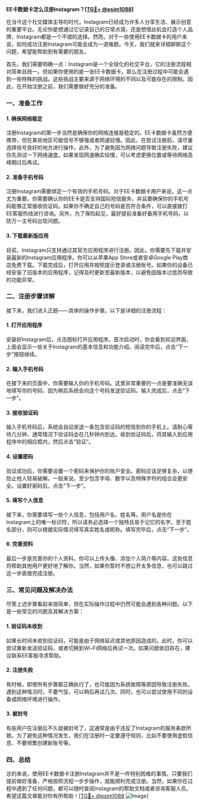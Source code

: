 **EE卡数据卡怎么注册Instagram？[[TG💪+ @esim1088](https://t.me/s/esim1088)]**

在当今这个社交媒体主导的时代，Instagram已经成为许多人分享生活、展示创意的重要平台。无论你是想通过它记录自己的日常点滴，还是想借此机会打造个人品牌，Instagram都是一个不错的选择。然而，对于一些使用EE卡数据卡的用户来说，如何成功注册Instagram可能会成为一道难题。今天，我们就来详细聊聊这个问题，希望能帮助到有需要的朋友。

首先，我们需要明确一点：Instagram是一个全球化的社交平台，它的注册流程相对简单且统一。但如果你使用的是一张EE卡数据卡，那么在注册过程中可能会遇到一些特殊的挑战。这些挑战主要来源于网络环境的不同以及可能存在的限制。因此，在开始注册之前，我们需要做好充分的准备。

### 一、准备工作

#### 1. 确保网络稳定
注册Instagram的第一步当然是确保你的网络连接是稳定的。EE卡数据卡虽然方便携带，但在某些地区可能信号不够强或者网速较慢。因此，在尝试注册前，请尽量选择信号良好的地方进行操作。此外，为了避免因为网络问题导致注册失败，建议你先测试一下网络速度。如果发现网速确实较慢，可以考虑更换位置或等待网络高峰期过后再试。

#### 2. 准备手机号码
注册Instagram需要绑定一个有效的手机号码。对于EE卡数据卡用户来说，这一点尤为重要。你需要确认你的EE卡是否支持国际短信服务，并且要确保你的手机号码能够正常接收验证码。如果你不确定自己的号码是否符合条件，可以直接拨打EE客服热线进行咨询。另外，为了保险起见，最好提前准备好备用手机号码，以防万一主号码出现问题。

#### 3. 下载最新版应用
目前，Instagram只支持通过其官方应用程序进行注册。因此，你需要先下载并安装最新的Instagram应用程序。你可以从苹果App Store或者安卓Google Play商店免费下载。下载完成后，打开应用并按照提示登录或注册账号。如果你的设备已经安装了旧版本的应用程序，记得及时更新至最新版本，以避免因版本过低而导致的功能异常。

### 二、注册步骤详解

接下来，我们进入正题——具体的操作步骤。以下是详细的注册流程：

#### 1. 打开应用程序
安装好Instagram后，点击图标打开应用程序。首次启动时，你会看到欢迎界面，上面会显示一些关于Instagram的基本信息和功能介绍。阅读完毕后，点击“下一步”按钮继续。

#### 2. 输入手机号码
在接下来的页面中，你需要输入你的手机号码。这里非常重要的一点是要准确无误地填写你的号码，因为稍后系统会向这个号码发送验证码。输入完成后，点击“下一步”。

#### 3. 接收验证码
输入手机号码后，系统会自动发送一条包含验证码的短信到你的手机上。请耐心等待几分钟，通常情况下验证码会在几秒钟内到达。收到验证码后，将其输入到应用程序中的相应框内，然后点击“验证”。

#### 4. 设置密码
验证成功后，你需要设置一个密码来保护你的账户安全。密码应该足够复杂，以便防止他人轻易破解。一般来说，至少包含字母、数字以及特殊字符的组合会更安全。设置好密码后，点击“下一步”。

#### 5. 填写个人信息
接下来，你需要填写一些个人信息，包括用户名、姓名等。用户名是你在Instagram上的唯一标识符，所以请务必选择一个独特且易于记忆的名字。至于姓名部分，则可以根据实际情况填写真实姓名或昵称。填写完毕后，点击“下一步”。

#### 6. 完善资料
最后一步是完善你的个人资料。你可以上传头像、添加个人简介等内容。这些信息将帮助其他用户更好地了解你。当然，如果你暂时不想公开太多信息，也可以跳过这一步直接完成注册。

### 三、常见问题及解决办法

尽管上述步骤看起来很简单，但在实际操作过程中仍然可能会遇到各种问题。以下是一些常见的问题及其解决方案：

#### 1. 验证码未收到
如果长时间未收到验证码，可能是由于网络延迟或其他原因造成的。此时，你可以尝试重新发送验证码，或者切换到Wi-Fi网络后再试一次。如果问题依旧存在，建议联系EE客服寻求帮助。

#### 2. 注册失败
有时候，即使所有步骤都正确执行了，也可能因为系统故障等原因导致注册失败。遇到这种情况时，不要气馁，可以稍后再试几次。同时，也可以尝试使用不同的设备或网络环境进行操作。

#### 3. 被封号
有些用户在注册后不久就被封号了，这通常是由于违反了Instagram的服务条款所致。为了避免这种情况发生，我们在注册时一定要遵守规则，比如不要使用虚假信息、不要频繁创建新账号等。

### 四、总结

总的来说，使用EE卡数据卡注册Instagram并不是一件特别困难的事情。只要我们提前做好准备，严格按照流程一步步操作，就能顺利完成注册。当然，如果你在过程中遇到了任何问题，都可以随时查阅Instagram的帮助文档或者咨询客服人员。希望这篇文章能对你有所帮助！[[TG💪+ @esim1088](https://t.me/s/esim1088) ![Image](https://i.postimg.cc/4NQfJmqS/Snipaste-2025-05-13-00-14-12.png)]